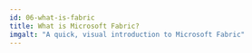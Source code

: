 ```yaml
---
id: 06-what-is-fabric
title: What is Microsoft Fabric?
imgalt: "A quick, visual introduction to Microsoft Fabric"
---
```


#